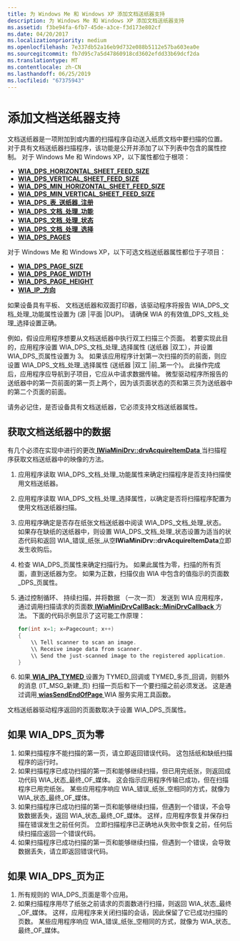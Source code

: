 ```yaml
---
title: 为 Windows Me 和 Windows XP 添加文档送纸器支持
description: 为 Windows Me 和 Windows XP 添加文档送纸器支持
ms.assetid: f3be94fa-6fb7-45de-a3ce-f3d173e802cf
ms.date: 04/20/2017
ms.localizationpriority: medium
ms.openlocfilehash: 7e337db52a16eb9d732e088b5112e57ba603ea0e
ms.sourcegitcommit: fb7d95c7a5d47860918cd3602efdd33b69dcf2da
ms.translationtype: MT
ms.contentlocale: zh-CN
ms.lasthandoff: 06/25/2019
ms.locfileid: "67375943"
---
```

# <a name="adding-document-feeder-support"></a>添加文档送纸器支持

文档送纸器是一项附加到或内置的扫描程序自动送入纸质文档中要扫描的位置。 对于具有文档送纸器扫描程序，该功能是公开并添加了以下列表中包含的属性控制。 对于 Windows Me 和 Windows XP，以下属性都位于根项：

- [**WIA\_DPS\_HORIZONTAL\_SHEET\_FEED\_SIZE**](https://docs.microsoft.com/windows-hardware/drivers/image/wia-dps-horizontal-sheet-feed-size)
- [**WIA\_DPS\_VERTICAL\_SHEET\_FEED\_SIZE**](https://docs.microsoft.com/windows-hardware/drivers/image/wia-dps-vertical-sheet-feed-size)
- [**WIA\_DPS\_MIN\_HORIZONTAL\_SHEET\_FEED\_SIZE**](https://docs.microsoft.com/windows-hardware/drivers/image/wia-dps-min-horizontal-sheet-feed-size)
- [**WIA\_DPS\_MIN\_VERTICAL\_SHEET\_FEED\_SIZE**](https://docs.microsoft.com/windows-hardware/drivers/image/wia-dps-min-vertical-sheet-feed-size)
- [**WIA\_DPS\_表\_送纸器\_注册**](https://docs.microsoft.com/windows-hardware/drivers/image/wia-dps-sheet-feeder-registration)
- [**WIA\_DPS\_文档\_处理\_功能**](https://docs.microsoft.com/windows-hardware/drivers/image/wia-dps-document-handling-capabilities)
- [**WIA\_DPS\_文档\_处理\_状态**](https://docs.microsoft.com/windows-hardware/drivers/image/wia-dps-document-handling-status)
- [**WIA\_DPS\_文档\_处理\_选择**](https://docs.microsoft.com/windows-hardware/drivers/image/wia-dps-document-handling-select)
- [**WIA\_DPS\_PAGES**](https://docs.microsoft.com/windows-hardware/drivers/image/wia-dps-pages)

对于 Windows Me 和 Windows XP，以下可选文档送纸器属性都位于子项目：

- [**WIA\_DPS\_PAGE\_SIZE**](https://docs.microsoft.com/windows-hardware/drivers/image/wia-dps-page-size)
- [**WIA\_DPS\_PAGE\_WIDTH**](https://docs.microsoft.com/windows-hardware/drivers/image/wia-dps-page-width)
- [**WIA\_DPS\_PAGE\_HEIGHT**](https://docs.microsoft.com/windows-hardware/drivers/image/wia-dps-page-height)
- [**WIA\_IP\_方向**](https://docs.microsoft.com/windows-hardware/drivers/image/wia-ips-orientation)

如果设备具有平板、 文档送纸器和双面打印器，该驱动程序将报告 WIA\_DPS\_文档\_处理\_功能属性设置为 (源 |平面 |DUP)。 请确保 WIA 的有效值\_DPS\_文档\_处理\_选择设置正确。

例如，假设应用程序想要从文档送纸器中执行双工扫描三个页面。 若要实现此目的，应用程序设置 WIA\_DPS\_文档\_处理\_选择属性 (送纸器 |双工），并设置 WIA\_DPS\_页属性设置为 3。 如果该应用程序计划第一次扫描的页的前面，则应设置 WIA\_DPS\_文档\_处理\_选择属性 (送纸器 |双工 |前\_第一个)。 此操作完成后，应用程序应导航到子项目，它应从中请求数据传输。 微型驱动程序所报告的送纸器中的第一页前面的第一页上两个，因为该页面状态的页和第三页为送纸器中的第二个页面的前面。

请务必记住，是否设备具有文档送纸器，它必须支持文档送纸器属性。

## <a name="acquiring-data-from-a-document-feeder"></a>获取文档送纸器中的数据

有几个必须在实现中进行的更改[ **IWiaMiniDrv::drvAcquireItemData** ](https://docs.microsoft.com/windows-hardware/drivers/ddi/content/wiamindr_lh/nf-wiamindr_lh-iwiaminidrv-drvacquireitemdata)当扫描程序获取文档送纸器中的映像的方法。

1. 应用程序读取 WIA\_DPS\_文档\_处理\_功能属性来确定扫描程序是否支持扫描使用文档送纸器。
1. 应用程序读取 WIA\_DPS\_文档\_处理\_选择属性，以确定是否将扫描程序配置为使用文档送纸器扫描。
1. 应用程序确定是否存在纸张文档送纸器中阅读 WIA\_DPS\_文档\_处理\_状态。 如果存在缺纸的送纸器中，则设置 WIA\_DPS\_文档\_处理\_状态设置为适当的状态代码和返回 WIA\_错误\_纸张\_从空**IWiaMiniDrv::drvAcquireItemData**立即发生收购后。
1. 检查 WIA\_DPS\_页属性来确定扫描行为。 如果此属性为零，扫描的所有页面，直到送纸器为空。 如果为正数，扫描仅由 WIA 中包含的值指示的页面数\_DPS\_页属性。
1. 通过控制循环、 持续扫描，并将数据 （一次一页） 发送到 WIA 应用程序，通过调用扫描请求的页面数[ **IWiaMiniDrvCallBack::MiniDrvCallback** ](https://docs.microsoft.com/windows-hardware/drivers/ddi/content/wiamindr_lh/nf-wiamindr_lh-iwiaminidrvcallback-minidrvcallback)方法。 下面的代码示例显示了这可能工作原理：

    ```cpp
    for(int x=1; x=Pagecount; x++)
    {
        \\ Tell scanner to scan an image.
        \\ Receive image data from scanner.
        \\ Send the just-scanned image to the registered application.
    }
    ```

1. 如果[ **WIA\_IPA\_TYMED** ](https://docs.microsoft.com/windows-hardware/drivers/image/wia-ipa-tymed)设置为 TYMED\_回调或 TYMED\_多页\_回调，则额外的消息 (IT\_MSG\_新建\_页) 扫描一页后和下一个要扫描之前必须发送。 这是通过调用[ **wiasSendEndOfPage** ](https://docs.microsoft.com/windows-hardware/drivers/ddi/content/wiamdef/nf-wiamdef-wiassendendofpage) WIA 服务实用工具函数。

文档送纸器驱动程序返回的页面数取决于设置 WIA\_DPS\_页属性。

## <a name="if-wiadpspages-is-zero"></a>如果 WIA\_DPS\_页为零

1. 如果扫描程序不能扫描的第一页，请立即返回错误代码。 这包括纸和缺纸扫描程序的运行时。
1. 如果扫描程序已成功扫描的第一页和能够继续扫描，但已用完纸张，则返回成功代码 WIA\_状态\_最终\_OF\_媒体。 这会指示应用程序传输已成功，但在扫描程序已用完纸张。 某些应用程序响应 WIA\_错误\_纸张\_空相同的方式，就像为 WIA\_状态\_最终\_OF\_媒体。
1. 如果扫描程序已成功扫描的第一页和能够继续扫描，但遇到一个错误，不会导致数据丢失，返回 WIA\_状态\_最终\_OF\_媒体。 这样，应用程序恢复并保存扫描在错误发生之前任何页。 立即扫描程序已正确地从失败中恢复之前，任何后续扫描应返回一个错误代码。
1. 如果扫描程序已成功扫描的第一页和能够继续扫描，但遇到一个错误，会导致数据丢失，请立即返回错误代码。

## <a name="if-wiadpspages-is-positive"></a>如果 WIA\_DPS\_页为正

1. 所有规则的 WIA\_DPS\_页面是零个应用。
1. 如果扫描程序用尽了纸张之前请求的页面数进行扫描，则返回 WIA\_状态\_最终\_OF\_媒体。 这样，应用程序来关闭扫描的会话，因此保留了它已成功扫描的页数。 某些应用程序响应 WIA\_错误\_纸张\_空相同的方式，就像为 WIA\_状态\_最终\_OF\_媒体。
